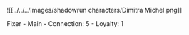 ![[../../../Images/shadowrun characters/Dimitra Michel.png]]

 Fixer
	- Main
	- Connection: 5
	- Loyalty: 1